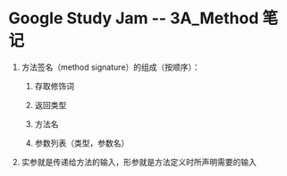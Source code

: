 # Google Study Jam -- 3A_Method 笔记

1. 方法签名（method signature）的组成（按顺序）：

    1. 存取修饰词

    2. 返回类型

    3. 方法名

    4. 参数列表（类型，参数名）

2. 实参就是传递给方法的输入，形参就是方法定义时所声明需要的输入